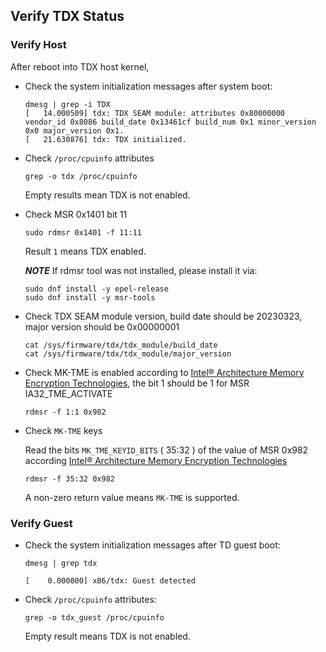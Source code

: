 
## Verify TDX Status

### Verify Host

After reboot into TDX host kernel,

- Check the system initialization messages after system boot:

  ```
  dmesg | grep -i TDX
  [   14.000509] tdx: TDX SEAM module: attributes 0x80000000 vendor_id 0x8086 build_date 0x13461cf build_num 0x1 minor_version 0x0 major_version 0x1.
  [   21.630876] tdx: TDX initialized.
  ```

- Check `/proc/cpuinfo` attributes

  ```
  grep -o tdx /proc/cpuinfo
  ```

  Empty results mean TDX is not enabled.

- Check MSR 0x1401 bit 11

  ```
  sudo rdmsr 0x1401 -f 11:11
  ```

  Result `1` means TDX enabled.

  _**NOTE**_ If rdmsr tool was not installed, please install it via:

  ```
  sudo dnf install -y epel-release
  sudo dnf install -y msr-tools
  ```

- Check TDX SEAM module version, build date should be 20230323,
major version should be 0x00000001

  ```
  cat /sys/firmware/tdx/tdx_module/build_date
  cat /sys/firmware/tdx/tdx_module/major_version
  ```

- Check MK-TME is enabled according to [Intel&reg; Architecture Memory
Encryption Technologies](https://software.intel.com/sites/default/files/managed/a5/16/Multi-Key-Total-Memory-Encryption-Spec.pdf),
the bit 1 should be 1 for MSR IA32_TME_ACTIVATE

  ```
  rdmsr -f 1:1 0x982
  ```

- Check `MK-TME` keys

  Read the bits `MK_TME_KEYID_BITS` ( 35:32 ) of the value of MSR 0x982
according [Intel&reg; Architecture Memory
Encryption Technologies](https://software.intel.com/sites/default/files/managed/a5/16/Multi-Key-Total-Memory-Encryption-Spec.pdf)

  ```
  rdmsr -f 35:32 0x982
  ```

  A non-zero return value means `MK-TME` is supported.

### Verify Guest

- Check the system initialization messages after TD guest boot:

  ```
  dmesg | grep tdx

  [    0.000000] x86/tdx: Guest detected
  ```

- Check `/proc/cpuinfo` attributes:

  ```
  grep -o tdx_guest /proc/cpuinfo
  ```

  Empty result means TDX is not enabled.
